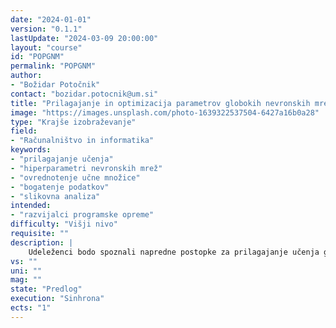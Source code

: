 ```yaml
---
date: "2024-01-01" 
version: "0.1.1"
lastUpdate: "2024-03-09 20:00:00"
layout: "course"
id: "POPGNM"
permalink: "POPGNM"
author:
- "Božidar Potočnik"
contact: "bozidar.potocnik@um.si"
title: "Prilagajanje in optimizacija parametrov globokih nevronskih mrež"
image: "https://images.unsplash.com/photo-1639322537504-6427a16b0a28"
type: "Krajše izobraževanje"
field:
- "Računalništvo in informatika"
keywords:
- "prilagajanje učenja"
- "hiperparametri nevronskih mrež"
- "ovrednotenje učne množice"
- "bogatenje podatkov"
- "slikovna analiza"
intended:
- "razvijalci programske opreme"
difficulty: "Višji nivo"
requisite: ""
description: |
    Udeleženci bodo spoznali napredne postopke za prilagajanje učenja globokih nevronskih mrež na izbran aplikacijski problem. Predstavljena bodo priporočila in hevristični algoritmi za upravljanje s hiperparametri nevronskih mrež. Naučili se bodo ovrednotiti kvaliteto in primernost učne množice. Spoznali bodo postopke bogatenja učnih podatkov. V praktičnih vajah bodo izkazali razumevanje teh principov pri uporabi modernih modelov za prepoznavo, detekcijo in analizo slikovnega materiala. Za vključitev v skupino se od udeležencev pričakuje osnovno razumevanje delovanja in implementiranja globokih nevronskih mrež.
vs: ""
uni: ""
mag: ""
state: "Predlog"
execution: "Sinhrona"
ects: "1"
---
```

